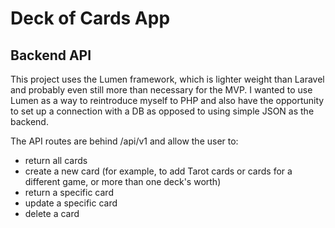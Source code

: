 # Deck of Cards App

## Backend API

This project uses the Lumen framework, which is lighter weight than Laravel and probably even still more than necessary for the MVP. I wanted to use Lumen as a way to reintroduce myself to PHP and also have the opportunity to set up a connection with a DB as opposed to using simple JSON as the backend.

The API routes are behind /api/v1 and allow the user to:

- return all cards
- create a new card (for example, to add Tarot cards or cards for a different game, or more than one deck's worth)
- return a specific card
- update a specific card
- delete a card